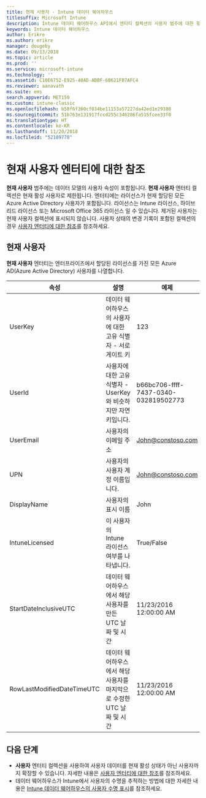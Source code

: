 ```yaml
---
title: 현재 사용자 - Intune 데이터 웨어하우스
titlesuffix: Microsoft Intune
description: Intune 데이터 웨어하우스 API에서 엔터티 컬렉션의 사용자 범주에 대한 항목을 참조하세요.
keywords: Intune 데이터 웨어하우스
author: Erikre
ms.author: erikre
manager: dougeby
ms.date: 09/13/2018
ms.topic: article
ms.prod: ''
ms.service: microsoft-intune
ms.technology: ''
ms.assetid: C10E6752-E925-40AD-ABBF-6B621FB7AFC4
ms.reviewer: aanavath
ms.suite: ems
search.appverid: MET150
ms.custom: intune-classic
ms.openlocfilehash: b58f6f360cf034be11153a57227da42ed1e29388
ms.sourcegitcommit: 51b763e131917fccd255c346286fa515fcee33f0
ms.translationtype: HT
ms.contentlocale: ko-KR
ms.lasthandoff: 11/20/2018
ms.locfileid: "52189778"
---
```

# <a name="reference-for-current-user-entity"></a>현재 사용자 엔터티에 대한 참조

**현재 사용자** 범주에는 데이터 모델의 사용자 속성이 포함됩니다. **현재 사용자** 엔터티 컬렉션은 현재 활성 사용자로 제한됩니다. 엔터티에는 라이선스가 현재 할당된 모든 Azure Active Directory 사용자가 포함됩니다. 라이선스는 Intune 라이선스, 하이브리드 라이선스 또는 Microsoft Office 365 라이선스 일 수 있습니다. 제거된 사용자는 현재 사용자 컬렉션에 표시되지 않습니다. 사용자 상태의 변경 기록이 포함된 컬렉션의 경우 [사용자 엔터티에 대한 참조](reports-ref-user.md)를 참조하세요.


## <a name="current-user"></a>현재 사용자

**현재 사용자** 엔터티는 엔터프라이즈에서 할당된 라이선스를 가진 모든 Azure AD(Azure Active Directory) 사용자를 나열합니다.

| 속성  | 설명 | 예제 |
|---------|------------|--------|
| UserKey |데이터 웨어하우스의 사용자에 대한 고유 식별자 - 서로게이트 키 |123 |
| UserId |사용자에 대한 고유 식별자 - UserKey와 비슷하지만 자연 키입니다. |b66bc706-ffff-7437-0340-032819502773 |
| UserEmail |사용자의 이메일 주소 |John@constoso.com |
| UPN | 사용자의 사용자 계정 이름입니다. | John@constoso.com |
| DisplayName |사용자의 표시 이름 |John |
| IntuneLicensed |이 사용자의 Intune 라이선스 여부를 나타냅니다. |True/False |
| StartDateInclusiveUTC |데이터 웨어하우스에서 해당 사용자를 만든 UTC 날짜 및 시간 |11/23/2016 12:00:00 AM |
| RowLastModifiedDateTimeUTC |데이터 웨어하우스에서 해당 사용자를 마지막으로 수정한 UTC 날짜 및 시간 |11/23/2016 12:00:00 AM |

## <a name="next-steps"></a>다음 단계
 - **사용자** 엔터티 컬렉션을 사용하여 사용자 데이터를 현재 활성 상태가 아닌 사용자까지 확장할 수 있습니다. 자세한 내용은 [사용자 엔터티에 대한 참조](reports-ref-user.md)를 참조하세요.
 - 데이터 웨어하우스가 Intune에서 사용자의 수명을 추적하는 방법에 대한 자세한 내용은 [Intune 데이터 웨어하우스의 사용자 수명 표시](reports-ref-user-timeline.md)를 참조하세요.
